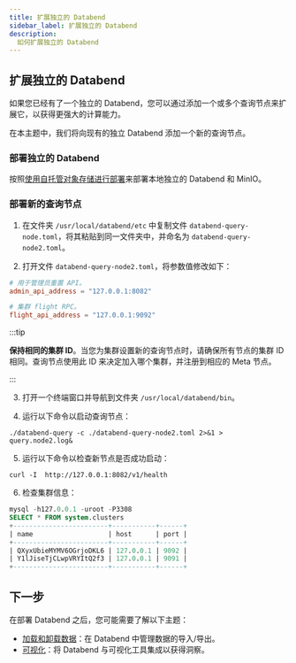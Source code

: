```yaml
---
title: 扩展独立的 Databend
sidebar_label: 扩展独立的 Databend
description:
  如何扩展独立的 Databend
---
```


## 扩展独立的 Databend

如果您已经有了一个独立的 Databend，您可以通过添加一个或多个查询节点来扩展它，以获得更强大的计算能力。

在本主题中，我们将向现有的独立 Databend 添加一个新的查询节点。

### 部署独立的 Databend
按照[使用自托管对象存储进行部署](./01-deploying-databend.md)来部署本地独立的 Databend 和 MinIO。

### 部署新的查询节点
1. 在文件夹 `/usr/local/databend/etc` 中复制文件 `databend-query-node.toml`，将其粘贴到同一文件夹中，并命名为 `databend-query-node2.toml`。

2. 打开文件 `databend-query-node2.toml`，将参数值修改如下：

```toml
# 用于管理员重置 API。
admin_api_address = "127.0.0.1:8082"

# 集群 flight RPC。
flight_api_address = "127.0.0.1:9092"
```

:::tip

**保持相同的集群 ID**。当您为集群设置新的查询节点时，请确保所有节点的集群 ID 相同。查询节点使用此 ID 来决定加入哪个集群，并注册到相应的 Meta 节点。

:::

3. 打开一个终端窗口并导航到文件夹 `/usr/local/databend/bin`。

4. 运行以下命令以启动查询节点：

```shell
./databend-query -c ./databend-query-node2.toml 2>&1 > query.node2.log&
```

5. 运行以下命令以检查新节点是否成功启动：

```shell
curl -I  http://127.0.0.1:8082/v1/health
```

6. 检查集群信息：
```sql
mysql -h127.0.0.1 -uroot -P3308
SELECT * FROM system.clusters
+------------------------+-----------+------+
| name                   | host      | port |
+------------------------+-----------+------+
| QXyxUbieMYMV6OGrjoDKL6 | 127.0.0.1 | 9092 |
| Y1lJiseTjCLwpVRYItQ2f3 | 127.0.0.1 | 9091 |
+------------------------+-----------+------+
```

## 下一步

在部署 Databend 之后，您可能需要了解以下主题：

- [加载和卸载数据](/guides/load-data)：在 Databend 中管理数据的导入/导出。
- [可视化](/guides/visualize)：将 Databend 与可视化工具集成以获得洞察。